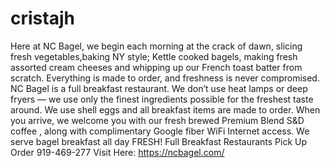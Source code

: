 # cristajh
 Here at NC Bagel, we begin each morning at the crack of dawn, slicing fresh vegetables,baking NY style; Kettle cooked bagels, making fresh assorted cream cheeses and whipping up our French toast batter from scratch. Everything is made to order, and freshness is never compromised. NC Bagel is a full breakfast restaurant. We don’t use heat lamps or deep fryers — we use only the finest ingredients possible for the freshest taste around. We use shell eggs and all breakfast items are made to order. When you arrive, we welcome you with our fresh brewed Premium Blend S&amp;D coffee , along with complimentary Google fiber WiFi Internet access. We serve bagel breakfast all day FRESH! Full Breakfast Restaurants  Pick Up Order 919-469-277  Visit Here: https://ncbagel.com/
